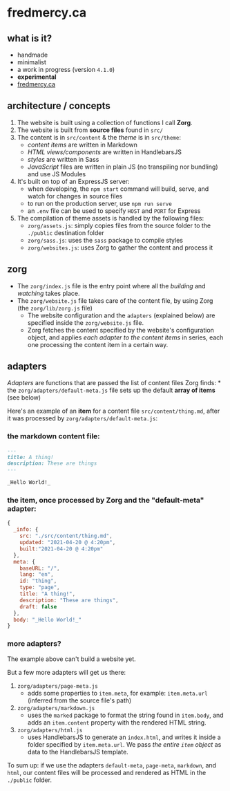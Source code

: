 # fredmercy.ca

## what is it?

* handmade
* minimalist
* a work in progress (version `4.1.0`)
* **experimental**
* [fredmercy.ca](https://fredmercy.ca)

## architecture / concepts

1. The website is built using a collection of functions I call **Zorg**.
1. The website is built from **source files** found in `src/`
1. The content is in `src/content` & the _theme_ is in `src/theme`:
    * _content items_ are written in Markdown
    * _HTML views/components_ are written in HandlebarsJS
    * _styles_ are written in Sass
    * _JavaScript_ files are written in plain JS (no transpiling nor bundling) and use JS Modules
1. It's built on top of an ExpressJS server:
    * when developing, the `npm start` command will build, serve, and watch for changes in source files
    * to run on the production server, use `npm run serve`
    * an `.env` file can be used to specify `HOST` and `PORT` for Express
1. The compilation of theme assets is handled by the following files:
    * `zorg/assets.js`: simply copies files from the source folder to the `./public` destination folder
    * `zorg/sass.js`: uses the `sass` package to compile styles
    * `zorg/websites.js`: uses Zorg to gather the content and process it

## zorg

* The `zorg/index.js` file is the entry point where all the _building_ and _watching_ takes place.
* The `zorg/website.js` file takes care of the content file, by using Zorg (the `zorg/lib/zorg.js` file)
    * The website configuration and the `adapters` (explained below) are specified inside the `zorg/website.js` file.
    * Zorg fetches the content specified by the website's configuration object, and applies _each adapter to the content items_ in series, each one processing the content item in a certain way.

## adapters

_Adapters_ are functions that are passed the list of content files Zorg finds:
    * the `zorg/adapters/default-meta.js` file sets up the default **array of items** (see below)

Here's an example of an **item** for a content file `src/content/thing.md`, after it was processed by `zorg/adapters/default-meta.js`:

### the markdown content file:

```markdown
---
title: A thing!
description: These are things
---

_Hello World!_

```

### the item, once processed by Zorg and the "default-meta" adapter:

```js
{
  _info: {
    src: "./src/content/thing.md",
    updated: "2021-04-20 @ 4:20pm",
    built:"2021-04-20 @ 4:20pm"
  },
  meta: {
    baseURL: "/",
    lang: "en",
    id: "thing",
    type: "page",
    title: "A thing!",
    description: "These are things",
    draft: false
  },
  body: "_Hello World!_"
}
```

### more adapters?

The example above can't build a website yet.

But a few more adapters will get us there:

1. `zorg/adapters/page-meta.js`
    * adds some properties to `item.meta`, for example: `item.meta.url` (inferred from the source file's path)
1. `zorg/adapters/markdown.js`
    * uses the `marked` package to format the string found in `item.body`, and adds an `item.content` property with the rendered HTML string.
1. `zorg/adapters/html.js`
    * uses HandlebarsJS to generate an `index.html`, and writes it inside a folder specified by `item.meta.url`. We pass _the entire `item` object_ as data to the HandlebarsJS template.

To sum up: if we use the adapters `default-meta`, `page-meta`, `markdown`, and `html`, our content files will be processed and rendered as HTML in the `./public` folder.

